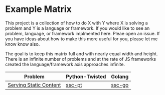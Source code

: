 # Example Matrix

This project is a collection of how to do X with Y where X is solving a problem and Y is a language or framework. If you would like to see an problem, language, or framework implmented here. Pleae open an issue. If you have ideas about how to make this more useful for you, please let me know know also.

The goal is to keep this matrix full and with nearly equal width and height. There is an infinite number of problems and at the rate of JS frameworks created the language/framework axis approaches infinite.

| Problem                          | Python-Twisted   | Golang           |
| -------------------------------- | ---------------- | ---------------- |
| [Serving Static Content](ssc.md) | [ssc-pt](ssc-pt) | [ssc-go](ssc-go) |
